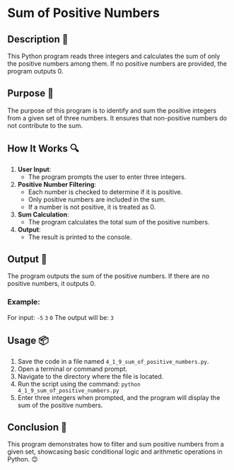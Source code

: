 # Sum of Positive Numbers

## Description 📝
This Python program reads three integers and calculates the sum of only the positive numbers among them.
If no positive numbers are provided, the program outputs 0.

## Purpose 🎯
The purpose of this program is to identify and sum the positive integers from a given set of three numbers.
It ensures that non-positive numbers do not contribute to the sum.

## How It Works 🔍
1. **User Input**:
   - The program prompts the user to enter three integers.
2. **Positive Number Filtering**:
   - Each number is checked to determine if it is positive.
   - Only positive numbers are included in the sum.
   - If a number is not positive, it is treated as 0.
3. **Sum Calculation**:
   - The program calculates the total sum of the positive numbers.
4. **Output**:
   - The result is printed to the console.

## Output 📜
The program outputs the sum of the positive numbers.
If there are no positive numbers, it outputs 0.

### Example:
For input:
    `-5`
    `3`
    `0`
The output will be:
    `3`


## Usage 📦
1. Save the code in a file named `4_1_9_sum_of_positive_numbers.py`.
2. Open a terminal or command prompt.
3. Navigate to the directory where the file is located.
4. Run the script using the command:
   `python 4_1_9_sum_of_positive_numbers.py`
5. Enter three integers when prompted, and the program will display the sum of the positive numbers.

## Conclusion 🚀
This program demonstrates how to filter and sum positive numbers from a given set, showcasing basic conditional logic and arithmetic operations in Python.
😊